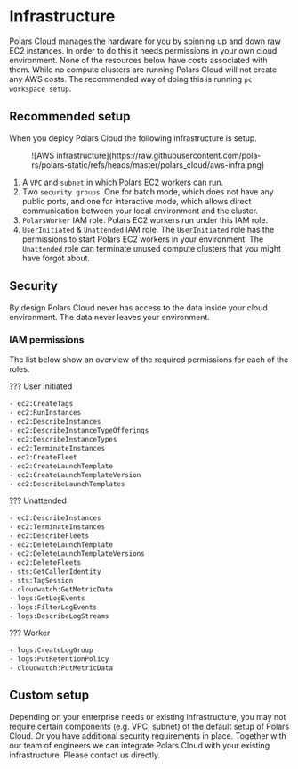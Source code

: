 # Infrastructure

Polars Cloud manages the hardware for you by spinning up and down raw EC2 instances. In order to do
this it needs permissions in your own cloud environment. None of the resources below have costs
associated with them. While no compute clusters are running Polars Cloud will not create any AWS
costs. The recommended way of doing this is running `pc workspace setup`.

## Recommended setup

When you deploy Polars Cloud the following infrastructure is setup.

<figure markdown="span">
![AWS infrastructure](https://raw.githubusercontent.com/pola-rs/polars-static/refs/heads/master/polars_cloud/aws-infra.png)
</figure>

1. A `VPC` and `subnet` in which Polars EC2 workers can run.
1. Two `security groups`. One for batch mode, which does not have any public ports, and one for
   interactive mode, which allows direct communication between your local environment and the
   cluster.
1. `PolarsWorker` IAM role. Polars EC2 workers run under this IAM role.
1. `UserInitiated` & `Unattended` IAM role. The `UserInitiated` role has the permissions to start
   Polars EC2 workers in your environment. The `Unattended` role can terminate unused compute
   clusters that you might have forgot about.

## Security

By design Polars Cloud never has access to the data inside your cloud environment. The data never
leaves your environment.

### IAM permissions

The list below show an overview of the required permissions for each of the roles.

??? User Initiated

    - ec2:CreateTags
    - ec2:RunInstances
    - ec2:DescribeInstances
    - ec2:DescribeInstanceTypeOfferings
    - ec2:DescribeInstanceTypes
    - ec2:TerminateInstances
    - ec2:CreateFleet
    - ec2:CreateLaunchTemplate
    - ec2:CreateLaunchTemplateVersion
    - ec2:DescribeLaunchTemplates

??? Unattended

    - ec2:DescribeInstances
    - ec2:TerminateInstances
    - ec2:DescribeFleets
    - ec2:DeleteLaunchTemplate
    - ec2:DeleteLaunchTemplateVersions
    - ec2:DeleteFleets
    - sts:GetCallerIdentity
    - sts:TagSession
    - cloudwatch:GetMetricData
    - logs:GetLogEvents
    - logs:FilterLogEvents
    - logs:DescribeLogStreams

??? Worker

    - logs:CreateLogGroup 
    - logs:PutRetentionPolicy 
    - cloudwatch:PutMetricData

## Custom setup

Depending on your enterprise needs or existing infrastructure, you may not require certain
components (e.g. VPC, subnet) of the default setup of Polars Cloud. Or you have additional security
requirements in place. Together with our team of engineers we can integrate Polars Cloud with your
existing infrastructure. Please contact us directly.
